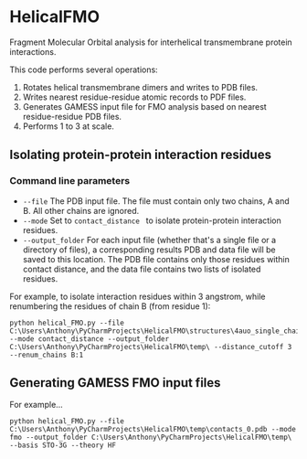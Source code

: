 # HelicalFMO
Fragment Molecular Orbital analysis for interhelical transmembrane protein interactions. 

This code performs several operations:

1. Rotates helical transmembrane dimers and writes to PDB files.
2. Writes nearest residue-residue atomic records to PDF files. 
3. Generates GAMESS input file for FMO analysis based on nearest residue-residue PDB files.
4. Performs 1 to 3 at scale.

## Isolating protein-protein interaction residues

### Command line parameters
- ```--file``` The PDB input file. The file must contain only two chains, A and B. All other chains are ignored.
- ````--mode```` Set to ```contact_distance ``` to isolate protein-protein interaction residues.
- ```--output_folder``` For each input file (whether that's a single file or a directory of files), a corresponding results PDB and data file will be saved to this location. The PDB file contains only those residues within contact distance, and the data file contains two lists of isolated residues. 

For example, to isolate interaction residues within 3 angstrom, while renumbering the residues of chain B (from residue 1): 
```
python helical_FMO.py --file C:\Users\Anthony\PyCharmProjects\HelicalFMO\structures\4auo_single_chains_AB.pdb --mode contact_distance --output_folder C:\Users\Anthony\PyCharmProjects\HelicalFMO\temp\ --distance_cutoff 3 --renum_chains B:1
```
## Generating GAMESS FMO input files

For example...
```
python helical_FMO.py --file C:\Users\Anthony\PyCharmProjects\HelicalFMO\temp\contacts_0.pdb --mode fmo --output_folder C:\Users\Anthony\PyCharmProjects\HelicalFMO\temp\ --basis STO-3G --theory HF
```
